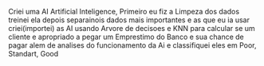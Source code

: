 Criei uma AI Artificial Inteligence, Primeiro eu fiz a Limpeza dos dados treinei ela depois separainois dados mais importantes e as que eu ia usar criei(importei) as AI usando Arvore de decisoes e KNN para calcular se um cliente e apropriado a pegar um Emprestimo do Banco e sua chance de pagar alem de analises do funcionamento da Ai 
e classifiquei eles em Poor, Standart, Good 

